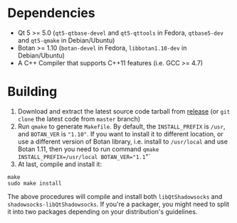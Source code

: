 Dependencies
============

- Qt 5 >= 5.0 (`qt5-qtbase-devel` and `qt5-qttools` in Fedora, `qtbase5-dev` and `qt5-qmake` in Debian/Ubuntu)
- Botan >= 1.10 (`botan-devel` in Fedora, `libbotan1.10-dev` in Debian/Ubuntu)
- A C++ Compiler that supports C++11 features (i.e. GCC >= 4.7)

Building
========

1. Download and extract the latest source code tarball from [release](https://github.com/librehat/libQtShadowsocks/releases) (or `git clone` the latest code from `master` branch)
2. Run `qmake` to generate `Makefile`. By default, the `INSTALL_PREFIX` is `/usr`, and `BOTAN_VER` is `"1.10"`. If you want to install it to different location, or use a different version of Botan library, i.e. install to `/usr/local` and use Botan 1.11, then you need to run command `qmake INSTALL_PREFIX=/usr/local BOTAN_VER="1.1`"`
3. At last, compile and install it:
```
make
sudo make install
```

The above procedures will compile and install both `libQtShadowsocks` and `shadowsocks-libQtShadowsocks`. If you're a packager, you might need to split it into two packages depending on your distribution's guidelines.
